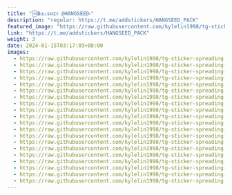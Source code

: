 ```yaml
---
title: "🃟Ƀu˪˪sʜɪᴛ @HANGSEED⬝"
description: "regular: https://t.me/addstickers/HANGSEED_PACK"
featured_image: "https://raw.githubusercontent.com/kylelin1998/tg-sticker-spreading-worldwide-images/main/img/5a4ccd18-9e97-487e-a52a-02991ca65c5f.jpg"
link: "https://t.me/addstickers/HANGSEED_PACK"
weight: 3
date: 2024-01-15T03:17:03+08:00
images:
  - https://raw.githubusercontent.com/kylelin1998/tg-sticker-spreading-worldwide-images/main/img/5a4ccd18-9e97-487e-a52a-02991ca65c5f.jpg
  - https://raw.githubusercontent.com/kylelin1998/tg-sticker-spreading-worldwide-images/main/img/e9b0c8ab-99f0-4af2-abb3-d00e4d1b8887.jpg
  - https://raw.githubusercontent.com/kylelin1998/tg-sticker-spreading-worldwide-images/main/img/2ddb422e-d153-4ad0-b9b0-6ab9161dec79.jpg
  - https://raw.githubusercontent.com/kylelin1998/tg-sticker-spreading-worldwide-images/main/img/29c59929-830f-4624-9e81-3b3dc2b4e5ee.jpg
  - https://raw.githubusercontent.com/kylelin1998/tg-sticker-spreading-worldwide-images/main/img/2a625dbf-abf4-4545-b5a6-ce50bc7974fd.jpg
  - https://raw.githubusercontent.com/kylelin1998/tg-sticker-spreading-worldwide-images/main/img/560212d3-75ae-4b3b-b8b9-85ef47309196.jpg
  - https://raw.githubusercontent.com/kylelin1998/tg-sticker-spreading-worldwide-images/main/img/be1c4805-4c6e-4b8d-b656-3ad39301ee22.jpg
  - https://raw.githubusercontent.com/kylelin1998/tg-sticker-spreading-worldwide-images/main/img/96456feb-57f6-4b87-a2cb-4bf48f74270d.jpg
  - https://raw.githubusercontent.com/kylelin1998/tg-sticker-spreading-worldwide-images/main/img/ce4587d9-9212-4d55-a8a2-9db80bf83658.jpg
  - https://raw.githubusercontent.com/kylelin1998/tg-sticker-spreading-worldwide-images/main/img/9d2c7a4e-b4b9-4819-b92f-8cd16e3639de.jpg
  - https://raw.githubusercontent.com/kylelin1998/tg-sticker-spreading-worldwide-images/main/img/77c236d3-f655-4ad2-8f3c-b21c62f80f9f.jpg
  - https://raw.githubusercontent.com/kylelin1998/tg-sticker-spreading-worldwide-images/main/img/d75d52ca-ddb7-4a34-ae67-c910fbbcf2ff.jpg
  - https://raw.githubusercontent.com/kylelin1998/tg-sticker-spreading-worldwide-images/main/img/373283d7-c6d7-451b-85bc-7c0df4ec76d8.jpg
  - https://raw.githubusercontent.com/kylelin1998/tg-sticker-spreading-worldwide-images/main/img/e377b9ac-4658-4946-82d2-b4906f633602.jpg
  - https://raw.githubusercontent.com/kylelin1998/tg-sticker-spreading-worldwide-images/main/img/7c5e0b2c-7612-4044-aeb9-973f5696143a.jpg
  - https://raw.githubusercontent.com/kylelin1998/tg-sticker-spreading-worldwide-images/main/img/809083d2-95aa-4ae0-b362-86b8a0001858.jpg
  - https://raw.githubusercontent.com/kylelin1998/tg-sticker-spreading-worldwide-images/main/img/93864dfe-8679-4909-8dbc-5b3b6194209a.jpg
  - https://raw.githubusercontent.com/kylelin1998/tg-sticker-spreading-worldwide-images/main/img/bd219066-199d-496c-9913-5207e770dc11.jpg
  - https://raw.githubusercontent.com/kylelin1998/tg-sticker-spreading-worldwide-images/main/img/e5e9dd21-a97b-4c16-8e6f-eb05aeb752e1.jpg
  - https://raw.githubusercontent.com/kylelin1998/tg-sticker-spreading-worldwide-images/main/img/784ddf53-f5bc-4188-9c27-d4ada82ba57b.jpg
---
```

